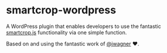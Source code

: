 # smartcrop-wordpress
A WordPress plugin that enables developers to use the fantastic [smartcrop.js](https://github.com/jwagner/smartcrop.js) functionality via one simple function.

Based on and using the fantastic work of [@jwagner](https://github.com/jwagner) :heart:.